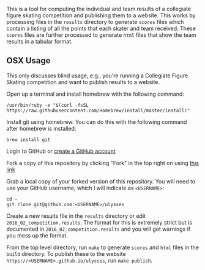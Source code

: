 This is a tool for computing the individual and team results of a collegiate figure skating competition and publishing them to a website. This works by processing files in the `results` directory to generate `scores` files which contain a listing of all the points that each skater and team received. These `scores` files are further processed to generate `html` files that show the team results in a tabular format.

## OSX Usage
This only discusses blind usage, e.g., you're running a Collegiate Figure Skating competition and want to publish results to a website.

Open up a terminal and install homebrew with the following command:

```
/usr/bin/ruby -e "$(curl -fsSL https://raw.githubusercontent.com/Homebrew/install/master/install)"
```

Install git using homebrew. You can do this with the following command after homebrew is installed:

```
brew install git
```

Login to GitHub or [create a GitHub account](https://github.com/join?source=header-home)

Fork a copy of this repository by clicking "Fork" in the top right on using [this link](https://github.com/seldridge/ulysses#fork-destination-box)

Grab a local copy of your forked version of this repository. You will need to use your GitHub username, which I will indicate as `<USERNAME>`:

```
cd ~
git clone git@github.com:<USERNAME>/ulysses
```

Create a new results file in the `results` directory or edit `2016_02_competition.results`. The format for this is extremely strict but is documented in `2016_02_competition.results` and you will get warnings if you mess up the format.

From the top level directory, run `make` to generate `scores` and `html` files in the `build` directory. To publish these to the website `https://<USERNAME>.github.io/ulysses`, run `make publish`.
